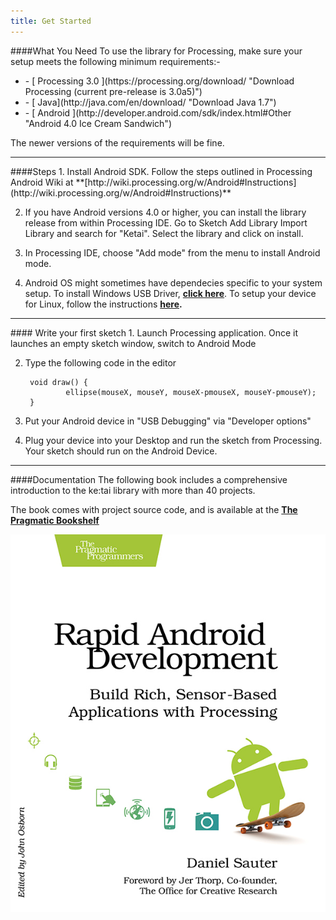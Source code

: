 ```yaml
---
title: Get Started
---
```


####What You Need
To use the library for Processing, make sure your setup meets the following minimum requirements:- <br>
<!-- <h4> -->
<div class="sidelist">
<ul>
<li>
- [ Processing 3.0 ](https://processing.org/download/ "Download Processing (current pre-release is 3.0a5)")
</li>
<li>
- [ Java](http://java.com/en/download/ "Download Java 1.7")
</li>
<li>
- [ Android ](http://developer.android.com/sdk/index.html#Other "Android 4.0 Ice Cream Sandwich")
</li>
</ul>
</div>

<!-- </h4> -->
The newer versions of the requirements will be fine. 

<hr>
####Steps
1. Install Android SDK. Follow the steps outlined in Processing Android Wiki at **[http://wiki.processing.org/w/Android#Instructions](http://wiki.processing.org/w/Android#Instructions)**

2. If you have Android versions 4.0 or higher, you can install the library release from within Processing IDE. Go to Sketch <i class="fa fa-long-arrow-right"></i>Add Library <i class="fa fa-long-arrow-right"></i>Import Library and search for "Ketai". Select the library and click on install.

3. In Processing IDE, choose "Add mode" from the menu to install Android mode.

4. Android OS might sometimes have dependecies specific to your system setup. To install Windows USB Driver, **[click here](http://developer.android.com/tools/extras/oem-usb.html)**. To setup your device for Linux, follow the instructions **[here](http://developer.android.com/tools/device.html#setting-up).**

<hr>
#### Write your first sketch
1. Launch Processing application. Once it launches an empty sketch window, switch to Android Mode

2. Type the following code in the editor
	
		void draw() {
		        ellipse(mouseX, mouseY, mouseX-pmouseX, mouseY-pmouseY);
		}

3. Put your Android device in "USB Debugging" via "Developer options"

4. Plug your device into your Desktop and run the sketch from Processing. Your sketch should run on the Android Device.

<hr>
####Documentation
The following book includes a comprehensive introduction to the ke:tai library with more than 40 projects.

The book comes with project source code, and is available at the **[The Pragmatic Bookshelf](https://pragprog.com/book/dsproc/rapid-android-development)**

![Rapid Android Development](image.jpg)
